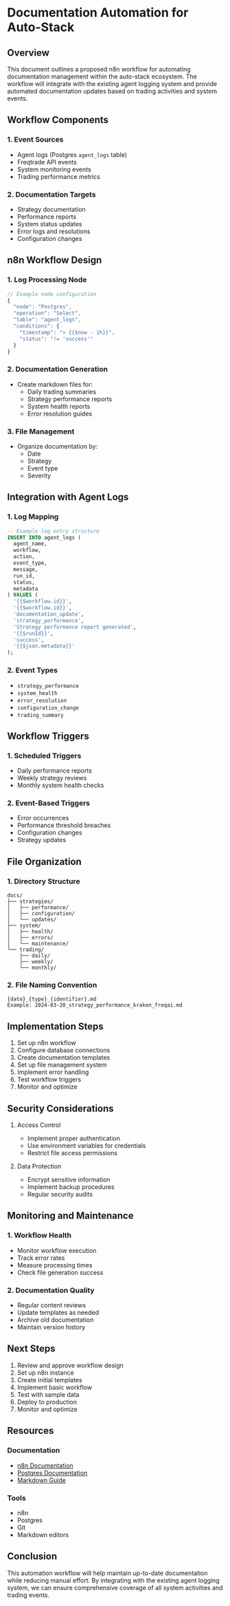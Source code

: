 # Documentation Automation for Auto-Stack

## Overview
This document outlines a proposed n8n workflow for automating documentation management within the auto-stack ecosystem. The workflow will integrate with the existing agent logging system and provide automated documentation updates based on trading activities and system events.

## Workflow Components

### 1. Event Sources
- Agent logs (Postgres `agent_logs` table)
- Freqtrade API events
- System monitoring events
- Trading performance metrics

### 2. Documentation Targets
- Strategy documentation
- Performance reports
- System status updates
- Error logs and resolutions
- Configuration changes

## n8n Workflow Design

### 1. Log Processing Node
```javascript
// Example node configuration
{
  "node": "Postgres",
  "operation": "Select",
  "table": "agent_logs",
  "conditions": {
    "timestamp": "> {{$now - 1h}}",
    "status": "!= 'success'"
  }
}
```

### 2. Documentation Generation
- Create markdown files for:
  - Daily trading summaries
  - Strategy performance reports
  - System health reports
  - Error resolution guides

### 3. File Management
- Organize documentation by:
  - Date
  - Strategy
  - Event type
  - Severity

## Integration with Agent Logs

### 1. Log Mapping
```sql
-- Example log entry structure
INSERT INTO agent_logs (
  agent_name,
  workflow,
  action,
  event_type,
  message,
  run_id,
  status,
  metadata
) VALUES (
  '{{$workflow.id}}',
  '{{$workflow.id}}',
  'documentation_update',
  'strategy_performance',
  'Strategy performance report generated',
  '{{$runId}}',
  'success',
  '{{$json.metadata}}'
);
```

### 2. Event Types
- `strategy_performance`
- `system_health`
- `error_resolution`
- `configuration_change`
- `trading_summary`

## Workflow Triggers

### 1. Scheduled Triggers
- Daily performance reports
- Weekly strategy reviews
- Monthly system health checks

### 2. Event-Based Triggers
- Error occurrences
- Performance threshold breaches
- Configuration changes
- Strategy updates

## File Organization

### 1. Directory Structure
```
docs/
├── strategies/
│   ├── performance/
│   ├── configuration/
│   └── updates/
├── system/
│   ├── health/
│   ├── errors/
│   └── maintenance/
└── trading/
    ├── daily/
    ├── weekly/
    └── monthly/
```

### 2. File Naming Convention
```
{date}_{type}_{identifier}.md
Example: 2024-03-20_strategy_performance_kraken_freqai.md
```

## Implementation Steps

1. Set up n8n workflow
2. Configure database connections
3. Create documentation templates
4. Set up file management system
5. Implement error handling
6. Test workflow triggers
7. Monitor and optimize

## Security Considerations

1. Access Control
   - Implement proper authentication
   - Use environment variables for credentials
   - Restrict file access permissions

2. Data Protection
   - Encrypt sensitive information
   - Implement backup procedures
   - Regular security audits

## Monitoring and Maintenance

### 1. Workflow Health
- Monitor workflow execution
- Track error rates
- Measure processing times
- Check file generation success

### 2. Documentation Quality
- Regular content reviews
- Update templates as needed
- Archive old documentation
- Maintain version history

## Next Steps

1. Review and approve workflow design
2. Set up n8n instance
3. Create initial templates
4. Implement basic workflow
5. Test with sample data
6. Deploy to production
7. Monitor and optimize

## Resources

### Documentation
- [n8n Documentation](https://docs.n8n.io/)
- [Postgres Documentation](https://www.postgresql.org/docs/)
- [Markdown Guide](https://www.markdownguide.org/)

### Tools
- n8n
- Postgres
- Git
- Markdown editors

## Conclusion
This automation workflow will help maintain up-to-date documentation while reducing manual effort. By integrating with the existing agent logging system, we can ensure comprehensive coverage of all system activities and trading events.

